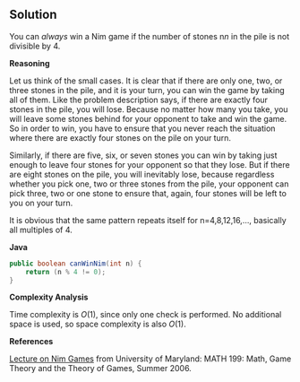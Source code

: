 ## Solution

You can *always* win a Nim game if the number of stones n*n* in the pile is not divisible by 4.

**Reasoning**

Let us think of the small cases. It is clear that if there are only one, two, or three stones in the pile, and it is your turn, you can win the game by taking all of them. Like the problem description says, if there are exactly four stones in the pile, you will lose. Because no matter how many you take, you will leave some stones behind for your opponent to take and win the game. So in order to win, you have to ensure that you never reach the situation where there are exactly four stones on the pile on your turn.

Similarly, if there are five, six, or seven stones you can win by taking just enough to leave four stones for your opponent so that they lose. But if there are eight stones on the pile, you will inevitably lose, because regardless whether you pick one, two or three stones from the pile, your opponent can pick three, two or one stone to ensure that, again, four stones will be left to you on your turn.

It is obvious that the same pattern repeats itself for n=4,8,12,16,…, basically all multiples of 4.

**Java**

```java
public boolean canWinNim(int n) {
    return (n % 4 != 0);
}
```

**Complexity Analysis**

Time complexity is *O*(1), since only one check is performed. No additional space is used, so space complexity is also *O*(1).

**References**

[Lecture on Nim Games](https://www.cs.umd.edu/~gordon/ysp/nim.pdf) from University of Maryland: MATH 199: Math, Game Theory and the Theory of Games, Summer 2006.